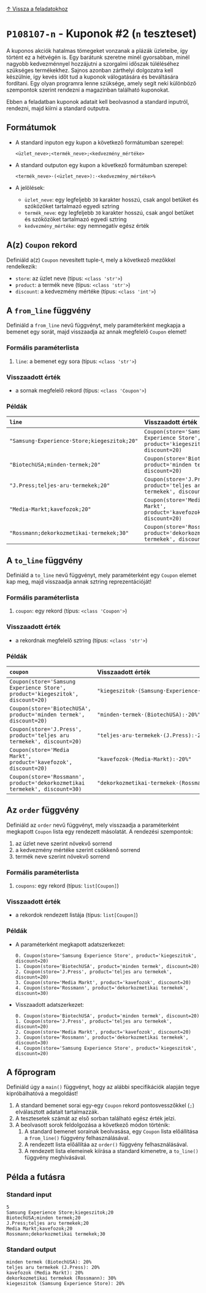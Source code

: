 [↑ Vissza a feladatokhoz](./README.md)

# `P108107-n` - Kuponok #2 (`n` teszteset)


A kuponos akciók hatalmas tömegeket vonzanak a plázák üzleteibe, így történt ez a hétvégén is. Egy barátunk szeretne 
minél gyorsabban, minél nagyobb kedvezménnyel hozzájutni a szorgalmi időszak túléléséhez szükséges termékekhez. Sajnos
azonban zárthelyi dolgozatra kell készülnie, így kevés időt tud a kuponok válogatására és beváltására fordítani.
Egy olyan programra lenne szüksége, amely segít neki különböző szempontok szerint rendezni a magazinban található
kuponokat.

Ebben a feladatban kuponok adatait kell beolvasnod a standard inputról, rendezni, majd kiírni a standard outputra.


## Formátumok


* A standard inputon egy kupon a következő formátumban szerepel:

    ```
    <üzlet_neve>;<termék_neve>;<kedvezmény_mértéke>
    ```

* A standard outputon egy kupon a következő formátumban szerepel:

    ```
    <termék_neve>·(<üzlet_neve>):·<kedvezmény_mértéke>%
    ```

* A jelölések:

    * `üzlet_neve`: egy legfeljebb `30` karakter hosszú, csak angol betűket és szóközöket tartalmazó egyedi sztring
    * `termék_neve`: egy legfeljebb `30` karakter hosszú, csak angol betűket és szóközöket tartalmazó egyedi sztring
    * `kedvezmény_mértéke`: egy nemnegatív egész érték


## A(z) `Coupon` rekord

Definiáld a(z) `Coupon` nevesített tuple-t, mely a következő mezőkkel rendelkezik:

* `store`: az üzlet neve (típus: `<class 'str'>`)
* `product`: a termék neve (típus: `<class 'str'>`)
* `discount`: a kedvezmény mértéke (típus: `<class 'int'>`)

## A `from_line` függvény

Definiáld a `from_line` nevű függvényt, mely paraméterként megkapja a bemenet egy sorát, majd visszaadja az annak megfelelő `Coupon` elemet!

### Formális paraméterlista

1. `line`: a bemenet egy sora (típus: `<class 'str'>`)

### Visszaadott érték

* a sornak megfelelő rekord (típus: `<class 'Coupon'>`)

### Példák

| `line` | Visszaadott érték | 
| :--- | :--- | 
| `"Samsung·Experience·Store;kiegeszitok;20"` | `Coupon(store='Samsung Experience Store', product='kiegeszitok', discount=20)` |
| `"BiotechUSA;minden·termek;20"` | `Coupon(store='BiotechUSA', product='minden termek', discount=20)` |
| `"J.Press;teljes·aru·termekek;20"` | `Coupon(store='J.Press', product='teljes aru termekek', discount=20)` |
| `"Media·Markt;kavefozok;20"` | `Coupon(store='Media Markt', product='kavefozok', discount=20)` |
| `"Rossmann;dekorkozmetikai·termekek;30"` | `Coupon(store='Rossmann', product='dekorkozmetikai termekek', discount=30)` |

## A `to_line` függvény

Definiáld a `to_line` nevű függvényt, mely paraméterként egy `Coupon` elemet kap meg, majd visszaadja annak sztring reprezentációját!

### Formális paraméterlista

1. `coupon`: egy rekord (típus: `<class 'Coupon'>`)

### Visszaadott érték

* a rekordnak megfelelő sztring (típus: `<class 'str'>`)

### Példák

| `coupon` | Visszaadott érték | 
| :--- | :--- | 
| `Coupon(store='Samsung Experience Store', product='kiegeszitok', discount=20)` | `"kiegeszitok·(Samsung·Experience·Store):·20%"` |
| `Coupon(store='BiotechUSA', product='minden termek', discount=20)` | `"minden·termek·(BiotechUSA):·20%"` |
| `Coupon(store='J.Press', product='teljes aru termekek', discount=20)` | `"teljes·aru·termekek·(J.Press):·20%"` |
| `Coupon(store='Media Markt', product='kavefozok', discount=20)` | `"kavefozok·(Media·Markt):·20%"` |
| `Coupon(store='Rossmann', product='dekorkozmetikai termekek', discount=30)` | `"dekorkozmetikai·termekek·(Rossmann):·30%"` |

## Az `order` függvény

Definiáld az `order` nevű függvényt, mely visszaadja a paraméterként megkapott `Coupon` lista egy rendezett másolatát. A rendezési szempontok:

1. az üzlet neve szerint növekvő sorrend
1. a kedvezmény mértéke szerint csökkenő sorrend
1. termék neve szerint növekvő sorrend

### Formális paraméterlista

1. `coupons`: egy rekord (típus: `list[Coupon]`)

### Visszaadott érték

* a rekordok rendezett listája (típus: `list[Coupon]`)

### Példák


* A paraméterként megkapott adatszerkezet:

    ```
	0. Coupon(store='Samsung Experience Store', product='kiegeszitok', discount=20)
	1. Coupon(store='BiotechUSA', product='minden termek', discount=20)
	2. Coupon(store='J.Press', product='teljes aru termekek', discount=20)
	3. Coupon(store='Media Markt', product='kavefozok', discount=20)
	4. Coupon(store='Rossmann', product='dekorkozmetikai termekek', discount=30)
    ```

* Visszaadott adatszerkezet:

    ```
	0. Coupon(store='BiotechUSA', product='minden termek', discount=20)
	1. Coupon(store='J.Press', product='teljes aru termekek', discount=20)
	2. Coupon(store='Media Markt', product='kavefozok', discount=20)
	3. Coupon(store='Rossmann', product='dekorkozmetikai termekek', discount=30)
	4. Coupon(store='Samsung Experience Store', product='kiegeszitok', discount=20)
    ```


## A főprogram

Definiáld úgy a `main()` függvényt, hogy az alábbi specifikációk alapján tegye kipróbálhatóvá a megoldást!

1. A standard bemenet sorai egy-egy `Coupon` rekord pontosvesszőkkel (`;`) elválasztott adatait tartalmazzák.
1. A tesztesetek számát az első sorban található egész érték jelzi.
1. A beolvasott sorok feldolgozása a következő módon történik:
   1. A standard bemenet sorainak beolvasása, egy `Coupon` lista előállítása a `from_line()` függvény felhasználásával.
   1. A rendezett lista előállítáa az `order()` függvény felhasználásával.
   1. A rendezett lista elemeinek kiírása a standard kimenetre, a `to_line()` függvény meghívásával.

## Példa a futásra

### Standard input

```
5
Samsung Experience Store;kiegeszitok;20
BiotechUSA;minden termek;20
J.Press;teljes aru termekek;20
Media Markt;kavefozok;20
Rossmann;dekorkozmetikai termekek;30
```

### Standard output

```
minden termek (BiotechUSA): 20%
teljes aru termekek (J.Press): 20%
kavefozok (Media Markt): 20%
dekorkozmetikai termekek (Rossmann): 30%
kiegeszitok (Samsung Experience Store): 20%
```